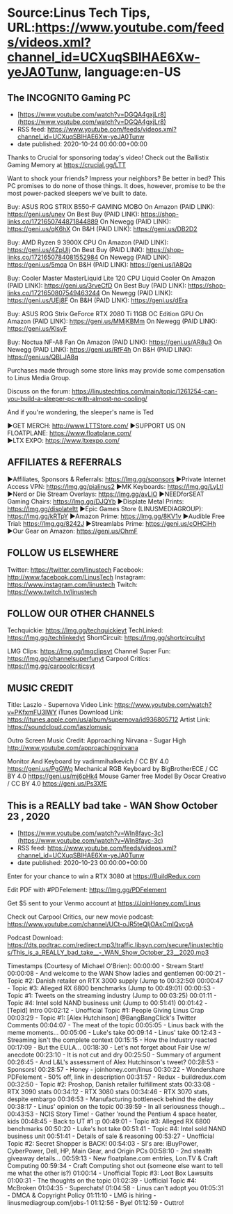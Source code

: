# Source:Linus Tech Tips, URL:https://www.youtube.com/feeds/videos.xml?channel_id=UCXuqSBlHAE6Xw-yeJA0Tunw, language:en-US

## The INCOGNITO Gaming PC
 - [https://www.youtube.com/watch?v=DGQA4gxjLr8](https://www.youtube.com/watch?v=DGQA4gxjLr8)
 - RSS feed: https://www.youtube.com/feeds/videos.xml?channel_id=UCXuqSBlHAE6Xw-yeJA0Tunw
 - date published: 2020-10-24 00:00:00+00:00

Thanks to Crucial for sponsoring today's video! Check out the Ballistix Gaming Memory at https://crucial.gg/LTT

Want to shock your friends? Impress your neighbors? Be better in bed? This PC promises to do none of those things. It does, however, promise to be the most power-packed sleepers we’ve built to date. 

Buy: ASUS ROG STRIX B550-F GAMING MOBO
On Amazon (PAID LINK): https://geni.us/unev
On Best Buy (PAID LINK): https://shop-links.co/1721650744871844889
On Newegg (PAID LINK): https://geni.us/qK6hX
On B&H (PAID LINK): https://geni.us/DB2D2

Buy: AMD Ryzen 9 3900X CPU
On Amazon (PAID LINK): https://geni.us/4ZpUIj
On Best Buy (PAID LINK): https://shop-links.co/1721650784081552984
On Newegg (PAID LINK): https://geni.us/5mqa
On B&H (PAID LINK): https://geni.us/IA8Qq

Buy: Cooler Master MasterLiquid Lite 120 CPU Liquid Cooler
On Amazon (PAID LINK): https://geni.us/3rveCfD
On Best Buy (PAID LINK): https://shop-links.co/1721650807549463244
On Newegg (PAID LINK): https://geni.us/UEj8F
On B&H (PAID LINK): https://geni.us/dEra

Buy: ASUS ROG Strix GeForce RTX 2080 Ti 11GB OC Edition GPU
On Amazon (PAID LINK): https://geni.us/MMjKBMm
On Newegg (PAID LINK): https://geni.us/KlsyF

Buy: Noctua NF-A8 Fan
On Amazon (PAID LINK): https://geni.us/AR8u3
On Newegg (PAID LINK): https://geni.us/RfF4h
On B&H (PAID LINK): https://geni.us/QBLJA8q

Purchases made through some store links may provide some compensation to Linus Media Group.

Discuss on the forum: https://linustechtips.com/main/topic/1261254-can-you-build-a-sleeper-pc-with-almost-no-cooling/

And if you're wondering, the sleeper's name is Ted

►GET MERCH: http://www.LTTStore.com/
►SUPPORT US ON FLOATPLANE: https://www.floatplane.com/  
►LTX EXPO: https://www.ltxexpo.com/   

AFFILIATES & REFERRALS
---------------------------------------------------
►Affiliates, Sponsors & Referrals: https://lmg.gg/sponsors
►Private Internet Access VPN: https://lmg.gg/pialinus2
►MK Keyboards: https://lmg.gg/LyLtl
►Nerd or Die Stream Overlays: https://lmg.gg/avLlO
►NEEDforSEAT Gaming Chairs: https://lmg.gg/DJQYb
►Displate Metal Prints: https://lmg.gg/displateltt
►Epic Games Store (LINUSMEDIAGROUP): https://lmg.gg/kRTpY
►Amazon Prime: https://lmg.gg/8KV1v
►Audible Free Trial: https://lmg.gg/8242J
►Streamlabs Prime: https://geni.us/cOHCiHh
►Our Gear on Amazon: https://geni.us/OhmF
 
FOLLOW US ELSEWHERE
---------------------------------------------------  
Twitter: https://twitter.com/linustech
Facebook: http://www.facebook.com/LinusTech
Instagram: https://www.instagram.com/linustech
Twitch: https://www.twitch.tv/linustech

FOLLOW OUR OTHER CHANNELS
---------------------------------------------------  
Techquickie: https://lmg.gg/techquickieyt
TechLinked: https://lmg.gg/techlinkedyt
ShortCircuit: https://lmg.gg/shortcircuityt

LMG Clips: https://lmg.gg/lmgclipsyt
Channel Super Fun: https://lmg.gg/channelsuperfunyt
Carpool Critics: https://lmg.gg/carpoolcriticsyt

MUSIC CREDIT
---------------------------------------------------  
Title: Laszlo - Supernova
Video Link: https://www.youtube.com/watch?v=PKfxmFU3lWY
iTunes Download Link: https://itunes.apple.com/us/album/supernova/id936805712
Artist Link: https://soundcloud.com/laszlomusic

Outro Screen Music Credit: Approaching Nirvana - Sugar High http://www.youtube.com/approachingnirvana

Monitor And Keyboard by vadimmihalkevich / CC BY 4.0  https://geni.us/PgGWp
Mechanical RGB Keyboard by BigBrotherECE / CC BY 4.0 https://geni.us/mj6pHk4
Mouse Gamer free Model By Oscar Creativo / CC BY 4.0 https://geni.us/Ps3XfE

## This is a REALLY bad take  - WAN Show October 23 , 2020
 - [https://www.youtube.com/watch?v=Wln8fayc-3c](https://www.youtube.com/watch?v=Wln8fayc-3c)
 - RSS feed: https://www.youtube.com/feeds/videos.xml?channel_id=UCXuqSBlHAE6Xw-yeJA0Tunw
 - date published: 2020-10-23 00:00:00+00:00

Enter for your chance to win a RTX 3080 at https://BuildRedux.com

Edit PDF with #PDFelement: https://lmg.gg/PDFelement

Get $5 sent to your Venmo account at https://JoinHoney.com/Linus

Check out Carpool Critics, our new movie podcast: https://www.youtube.com/channel/UCt-oJR5teQIjOAxCmIQvcgA

Podcast Download: https://dts.podtrac.com/redirect.mp3/traffic.libsyn.com/secure/linustechtips/This_is_a_REALLY_bad_take__-_WAN_Show_October_23__2020.mp3

Timestamps (Courtesy of Michael O'Brien):
00:00:00 - Stream Start!
00:00:08 - And welcome to the WAN Show ladies and gentlemen
00:00:21 - Topic #2: Danish retailer on RTX 3000 supply (Jump to 00:32:50)
00:00:47 - Topic #3: Alleged RX 6800 benchmarks (Jump to 00:49:01)
00:00:53 - Topic #1: Tweets on the streaming industry (Jump to 00:03:25)
00:01:11 - Topic #4: Intel sold NAND business unit (Jump to 00:51:41)
00:01:42 - [Tepid] Intro
00:02:12 - Unofficial Topic #1: People Giving Linus Crap
00:03:29 - Topic #1: [Alex Hutchinson] @BangBangClick's Twitter Comments
 00:04:07 - The meat of the topic
00:05:05 - Linus back with the meme moments...
 00:05:06 - Luke's take
 00:09:14 - Linus' take
 00:12:43 - Streaming isn't the complete context
 00:15:15 - How the Industry reacted
 00:17:09 - But the EULA...
 00:18:30 - Let's not forget about Fair Use w/ anecdote
 00:23:10 - It is not cut and dry
 00:25:50 - Summary of argument
 00:26:45 - And L&L's assessment of Alex Hutchinson's tweet?
00:28:53 - Sponsors!
 00:28:57 - Honey - joinhoney.com/linus
 00:30:22 - Wondershare PDFelement - 50% off, link in description
 00:31:57 - Redux - buildredux.com
00:32:50 - Topic #2: Proshop, Danish retailer fulfillment stats
 00:33:08 - RTX 3090 stats
 00:34:12 - RTX 3080 stats
 00:34:46 - RTX 3070 stats, despite embargo
 00:36:53 - Manufacturing bottleneck behind the delay
 00:38:17 - Linus' opinion on the topic
 00:39:59 - In all seriousness though...
 00:43:53 - NCIS Story Time! - Gather 'round the Pentium 4 space heater, kids
00:48:45 - Back to UT #1 :p
00:49:01 - Topic #3: Alleged RX 6800 benchmarks
 00:50:20 - Luke's hot take
00:51:41 - Topic #4: Intel sold NAND business unit
 00:51:41 - Details of sale & reasoning
00:53:27 - Unofficial Topic #2: Secret Shopper is BACK!
 00:54:03 - SI's are: iBuyPower, CyberPower, Dell, HP, Main Gear, and Origin PCs
00:58:10 - 2nd stealth giveaway details...
00:59:13 - New floatplane.com entries, Lon.TV & Craft Computing
 00:59:34 - Craft Computing shot out (someone else want to tell me what the other is?)
01:00:14 - Unofficial Topic #3: Loot Box Lawsuits
 01:00:31 - The thoughts on the topic
01:02:39 - Uofficial Topic #4: McBroken
01:04:35 - Superchats!
 01:04:58 - Linus can't adopt you
 01:05:31 - DMCA & Copyright Policy
01:11:10 - LMG is hiring - linusmediagroup.com/jobs-1
01:12:56 - Bye!
01:12:59 - Outtro!

